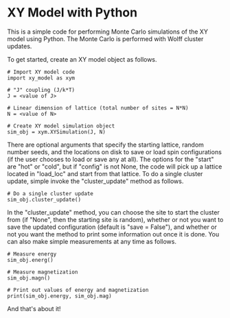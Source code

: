 # XY Model with Python

This is a simple code for performing Monte Carlo simulations of the XY model using Python. The Monte Carlo is performed with Wolff cluster updates. 

To get started, create an XY model object as follows.
 ```
 # Import XY model code
 import xy_model as xym
 
 # "J" coupling (J/k*T)
 J = <value of J>
 
 # Linear dimension of lattice (total number of sites = N*N)
 N = <value of N>
 
 # Create XY model simulation object
 sim_obj = xym.XYSimulation(J, N)
 ```
There are optional arguments that specify the starting lattice, random number seeds, and the locations on disk to save or load spin configurations (if the user chooses to load or save any at all). The options for the "start" are "hot" or "cold", but if "config" is not None, the code will pick up a lattice located in "load_loc" and start from that lattice. To do a single cluster update, simple invoke the "cluster_update" method as follows.
```
# Do a single cluster update
sim_obj.cluster_update()
```
In the "cluster_update" method, you can choose the site to start the cluster from (if "None", then the starting site is random), whether or not you want to save the updated configuration (default is "save = False"), and whether or not you want the method to print some information out once it is done. You can also make simple measurements at any time as follows.
```
# Measure energy
sim_obj.energ()

# Measure magnetization
sim_obj.magn()

# Print out values of energy and magnetization
print(sim_obj.energy, sim_obj.mag)
```
And that's about it! 
